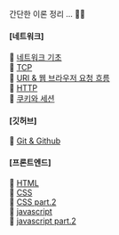 간단한 이론 정리 ... ✍🏻

#### [네트워크]
📒 [네트워크 기초](https://github.com/tndls2/estsoft_TIL/blob/main/network/network_init.md)  
📒 [TCP](https://github.com/tndls2/estsoft_TIL/blob/main/network/tcp.md)  
📒 [URI & 웹 브라우저 요청 흐름](https://github.com/tndls2/estsoft_TIL/blob/main/network/uri.md)  
📒 [HTTP](https://github.com/tndls2/estsoft_TIL/blob/main/network/http.md)  
📒 [쿠키와 세션](https://github.com/tndls2/estsoft_TIL/blob/main/network/cookie_and_session.md)  

#### [깃허브]
📒 [Git & Github](https://github.com/tndls2/estsoft_TIL/blob/main/git/git_and_github.md)   

#### [프론트엔드]
📒 [HTML](https://github.com/tndls2/estsoft_TIL/blob/main/front_end/html.md)  
📒 [CSS](https://github.com/tndls2/estsoft_TIL/blob/main/front_end/css.md)    
📒 [CSS part.2](https://github.com/tndls2/estsoft_TIL/blob/main/front_end/css_part2.md)  
📒 [javascript](https://github.com/tndls2/estsoft_TIL/blob/main/front_end/javascript.md)  
📒 [javascript part.2](https://github.com/tndls2/estsoft_TIL/blob/main/front_end/javascript_part2.md) 
